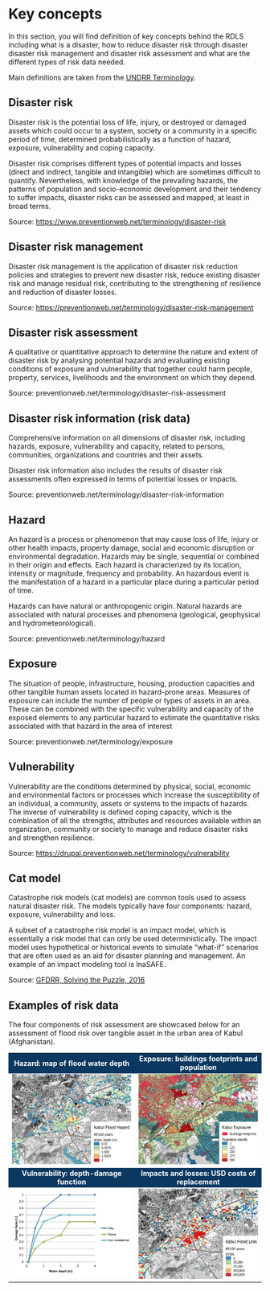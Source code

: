 <!-- https://hackmd.io/VGiOi2NmQDS2Eu9jgUGNwQ -->

# Key concepts

In this section, you will find definition of key concepts behind the RDLS including what is a disaster, how to reduce disaster risk through disaster disaster risk management and disaster risk assessment and what are the different types of risk data needed.

Main definitions are taken from the [UNDRR Terminology](https://drupal.preventionweb.net/terminology). 

## Disaster risk

Disaster risk is the potential loss of life, injury, or destroyed or damaged assets which could occur to a system, society or a community in a specific period of time, determined probabilistically as a function of hazard, exposure, vulnerability and coping capacity.

Disaster risk comprises different types of potential impacts and losses (direct and indirect, tangible and intangible) which are sometimes difficult to quantify. Nevertheless, with knowledge of the prevailing hazards, the patterns of population and socio-economic development and their tendency to suffer impacts, disaster risks can be assessed and mapped, at least in broad terms.

Source: https://www.preventionweb.net/terminology/disaster-risk

## Disaster risk management

Disaster risk management is the application of disaster risk reduction policies and strategies to prevent new disaster risk, reduce existing disaster risk and manage residual risk, contributing to the strengthening of resilience and reduction of disaster losses.

Source: https://preventionweb.net/terminology/disaster-risk-management

## Disaster risk assessment

A qualitative or quantitative approach to determine the nature and extent of disaster risk by analysing potential hazards and evaluating existing conditions of exposure and vulnerability that together could harm people, property, services, livelihoods and the environment on which they depend.

Source: preventionweb.net/terminology/disaster-risk-assessment

## Disaster risk information (risk data)

Comprehensive information on all dimensions of disaster risk, including hazards, exposure, vulnerability and capacity, related to persons, communities, organizations and countries and their assets.

Disaster risk information also includes the results of disaster risk assessments often expressed in terms of potential losses or impacts.

Source: preventionweb.net/terminology/disaster-risk-information

<!--![Screenshot](img/risk_assessment.png)
(adapted from "[Understanding risk in an evolving world, World Bank, 2014](https://openknowledge.worldbank.org/handle/10986/20682)")-->

## Hazard

An hazard is a process or phenomenon that may cause loss of life, injury or other health impacts, property damage, social and economic disruption or environmental degradation.  Hazards may be single, sequential or combined in their origin and effects. Each hazard is characterized by its location, intensity or magnitude, frequency and probability. An hazardous event is the manifestation of a hazard in a particular place during a particular period of time.

Hazards can have natural or anthropogenic origin. Natural hazards are associated with natural processes and phenomena (geological, geophysical and hydrometeorological).

Source: preventionweb.net/terminology/hazard

## Exposure

The situation of people, infrastructure, housing, production capacities and other tangible human assets located in hazard-prone areas. Measures of exposure can include the number of people or types of assets in an area. These can be combined with the specific vulnerability and capacity of the exposed elements to any particular hazard to estimate the quantitative risks associated with that hazard in the area of interest

Source: preventionweb.net/terminology/exposure

## Vulnerability
Vulnerability are the conditions determined by physical, social, economic and environmental factors or processes which increase the susceptibility of an individual, a community, assets or systems to the impacts of hazards. The inverse of vulnerability is defined coping capacity, which is the combination of all the strengths, attributes and resources available within an organization, community or society to manage and reduce disaster risks and strengthen resilience.

Source: https://drupal.preventionweb.net/terminology/vulnerability

## Cat model

Catastrophe risk models (cat models) are common tools used to assess natural disaster risk. The models typically have four components: hazard, exposure, vulnerability and loss.

A subset of a catastrophe risk model is an impact model, which is essentially a risk model that can only be used deterministically. The impact model uses hypothetical or historical events to simulate “what-if” scenarios that are often used as an aid for disaster planning and management. An example of an impact modeling tool is InaSAFE.

Source: [GFDRR, Solving the Puzzle, 2016](https://www.gfdrr.org/sites/default/files/solving-the-puzzle-report.pdf)

## Examples of risk data

The four components of risk assessment are showcased below for an assessment of flood risk over tangible asset in the urban area of Kabul (Afghanistan).

<table><tr>
<td align="center" width=50% bgcolor="#0b3860"><b><font color="#fff">Hazard: map of flood water depth</font></b></td>
<td align="center" width=50% bgcolor="#0b3860"><b><font color="#fff">Exposure: buildings footprints and population</font></b></td></tr>
<tr><td><img src="img/sample_hzd.jpg" width="100%"></td><td><img src="img/sample_exp.jpg" width="100%"></td></tr>
<tr>
<td align="center" width=50% bgcolor="#0b3860"><b><font color="#fff">Vulnerability: depth-damage function</font></b></td>
<td align="center" width=50% bgcolor="#0b3860"><b><font color="#fff">Impacts and losses: USD costs of replacement</font></b></td></tr>
<tr><td><img src="img/sample_vln.jpg" width="100%"></td><td><img src="img/sample_lss.jpg" width="100%"></td></tr>
</table>